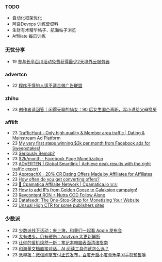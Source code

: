 ### TODO
-  自动化框架优化
-  阿良Devops 训练营资料
-  生财有术精华帖子、航海帖子浏览
-  Affiliate 每日训练

### 无忧分享
<!-- ruyo:START -->
-  19 [参与长亭百川活动免费获得最少2天境外云服务器](https://51.ruyo.net/18392.html)<!-- ruyo:END -->

### advertcn
<!-- advertcn:START -->
-  22 [程序不懂的人适不适合做广告联盟](https://www.advertcn.com/forum.php?mod=viewthread&tid=110490)<!-- advertcn:END -->

### zhihu
<!-- zhihu:START -->
-  23 [创作者请回答｜闲得无聊的仙女：90 后女生国企离职，写小说给父母换房](http://zhuanlan.zhihu.com/p/631581461?utm_campaign=rss&utm_medium=rss&utm_source=rss&utm_content=title)<!-- zhihu:END -->

### afflift
<!-- afflift:START -->
-  23 [TrafficHunt - Only high quality &amp; Member area traffic | Dating &amp; Mainstream Ad Platform](https://afflift.com/f/threads/traffichunt-only-high-quality-member-area-traffic-dating-mainstream-ad-platform.10862/)
-  23 [My very first steps winning $3k per month from Facebook ads for Sweepstakes!](https://afflift.com/f/threads/my-very-first-steps-winning-3k-per-month-from-facebook-ads-for-sweepstakes.10941/)
-  23 [Seriously Bemob?](https://afflift.com/f/threads/seriously-bemob.10989/)
-  23 [$2k/month - Facebook Page Monetization](https://afflift.com/f/threads/2k-month-facebook-page-monetization.10637/)
-  23 [ADVERTEN | Global Smartlink | Achieve peak results with the right traffic expert](https://afflift.com/f/threads/adverten-global-smartlink-achieve-peak-results-with-the-right-traffic-expert.7526/)
-  23 [ApproachX - 20% CR Dating Offers Made by Affiliates for Affiliates](https://afflift.com/f/threads/approachx-20-cr-dating-offers-made-by-affiliates-for-affiliates.9381/)
-  23 [How often do you get converting offers?](https://afflift.com/f/threads/how-often-do-you-get-converting-offers.10988/)
-  23 [💸 Cpamatica Affilaite Network | Cpamatica.io 🇺🇦](https://afflift.com/f/threads/%F0%9F%92%B8-cpamatica-affilaite-network-cpamatica-io-%F0%9F%87%BA%F0%9F%87%A6.8489/)
-  23 [How to add IPs from Golden Goose to Galaksion campaign!](https://afflift.com/f/threads/how-to-add-ips-from-golden-goose-to-galaksion-campaign.10985/)
-  23 [Revcontent RON + Nutra COD Follow Along](https://afflift.com/f/threads/revcontent-ron-nutra-cod-follow-along.10896/)
-  22 [Datafeedr: The One-Stop-Shop for Monetizing Your Website](https://afflift.com/f/threads/datafeedr-the-one-stop-shop-for-monetizing-your-website.10853/)
-  22 [Unsual High CTR for some publishers sites](https://afflift.com/f/threads/unsual-high-ctr-for-some-publishers-sites.10978/)<!-- afflift:END -->

### 少数派
<!-- sspai:START -->
-  23 [少数派线下活动：来上海，和我们一起看 Apple 发布会](https://sspai.com/post/79946)
-  23 [大有进步，仍有硬伤：Anytype 大更新解析](https://sspai.com/post/79949)
-  23 [让你的爱机焕然一新：笔记本电脑表面清洁指南](https://sspai.com/post/79956)
-  23 [和海量文档直接对话，AI 阅读工具你该怎么选？](https://sspai.com/post/79869)
-  23 [派早报：微信刷掌支付正式发布，百度开启小度青禾学习手机预售等](https://sspai.com/post/79945)<!-- sspai:END -->
